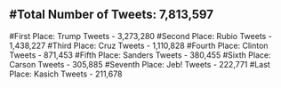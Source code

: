 #Total Number of Tweets: 7,813,597 
---
#First Place: Trump Tweets - 3,273,280
#Second Place: Rubio Tweets - 1,438,227
#Third Place: Cruz Tweets - 1,110,828
#Fourth Place: Clinton Tweets - 871,453
#Fifth Place: Sanders Tweets - 380,455
#Sixth Place: Carson Tweets - 305,885
#Seventh Place: Jeb! Tweets - 222,771
#Last Place: Kasich Tweets - 211,678
